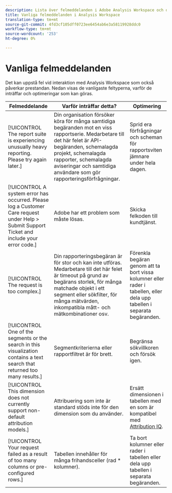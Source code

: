 ```yaml
---
description: Lista över felmeddelanden i Adobe Analysis Workspace och dess tillhörande komponenter
title: Vanliga felmeddelanden i Analysis Workspace
translation-type: tm+mt
source-git-commit: 4fd3cf105dff0723ee6454ab6e3a58119928ddc0
workflow-type: tm+mt
source-wordcount: '253'
ht-degree: 0%

---
```



# Vanliga felmeddelanden

Det kan uppstå fel vid interaktion med Analysis Workspace som också påverkar prestandan. Nedan visas de vanligaste feltyperna, varför de inträffar och optimeringar som kan göras.

| Felmeddelande | Varför inträffar detta? | Optimering |
| --- | --- | --- |
| [!UICONTROL The report suite is experiencing unusually heavy reporting. Please try again later.] | Din organisation försöker köra för många samtidiga begäranden mot en viss rapportserie. Medarbetare till det här felet är API-begäranden, schemalagda projekt, schemalagda rapporter, schemalagda aviseringar och samtidiga användare som gör rapporteringsförfrågningar. | Sprid era förfrågningar och scheman för rapportsviten jämnare under hela dagen. |
| [!UICONTROL A system error has occurred. Please log a Customer Care request under Help > Submit Support Ticket and include your error code.] | Adobe har ett problem som måste lösas. | Skicka felkoden till kundtjänst. |
| [!UICONTROL The request is too complex.] | Din rapporteringsbegäran är för stor och kan inte utföras. Medarbetare till det här felet är timeout på grund av begärans storlek, för många matchade objekt i ett segment eller sökfilter, för många mätvärden, inkompatibla mått- och mätkombinationer osv. | Förenkla begäran genom att ta bort vissa kolumner eller rader i tabellen, eller dela upp tabellen i separata begäranden. |
| [!UICONTROL One of the segments or the search in this visualization contains a text search that returned too many results.] | Segmentkriterierna eller rapportfiltret är för brett. | Begränsa sökvillkoren och försök igen. |
| [!UICONTROL This dimension does not currently support non-default attribution models.] | Attribuering som inte är standard stöds inte för den dimension som du använder. | Ersätt dimensionen i tabellen med en som är kompatibel med [Attribution IQ](/help/analyze/analysis-workspace/attribution/overview.md). |
| [!UICONTROL Your request failed as a result of too many columns or pre-configured rows.] | Tabellen innehåller för många frihandsceller (rad * kolumner). | Ta bort kolumner eller rader i tabellen eller dela upp tabellen i separata begäranden. |
